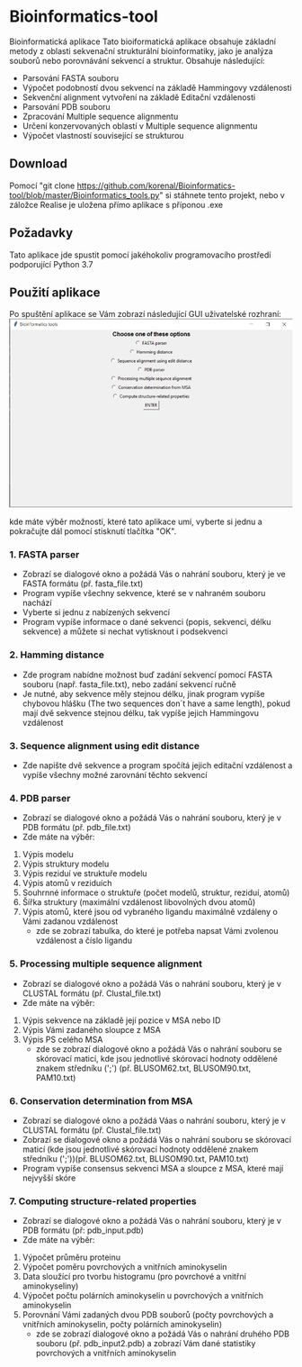 # Bioinformatics-tool
Bioinformatická aplikace
Tato bioiformatická aplikace obsahuje základní metody z oblasti sekvenační strukturální bioinformatiky, jako je analýza souborů nebo porovnávání sekvencí a struktur. Obsahuje následující: 

* Parsování FASTA souboru
* Výpočet podobností dvou sekvencí na základě Hammingovy vzdálenosti
* Sekvenční alignment vytvoření na základě Editační vzdálenosti
* Parsování PDB souboru
* Zpracování Multiple sequence alignmentu
* Určení konzervovaných oblastí v Multiple sequence alignmentu
* Výpočet vlastností související se strukturou

## Download
Pomocí "git clone https://github.com/korenal/Bioinformatics-tool/blob/master/Bioinformatics_tools.py" si stáhnete tento projekt, nebo v záložce Realise je uložena přímo aplikace s příponou .exe

## Požadavky
Tato aplikace jde spustit pomocí jakéhokoliv programovacího prostředí podporující Python 3.7

## Použití aplikace
Po spuštění aplikace se Vám zobrazí následující GUI uživatelské rozhraní:
![Uživatelské rozhraní](https://github.com/korenal/Bioinformatics-tool/blob/master/Bioinformatics_tool_user.png)

kde máte výběr možností, které tato aplikace umí, vyberte si jednu a pokračujte dál pomocí stisknutí tlačítka "OK".

### 1. FASTA parser
* Zobrazí se dialogové okno a požádá Vás o nahrání souboru, který je ve FASTA formátu (př. fasta_file.txt)
* Program vypíše všechny sekvence, které se v nahraném souboru nachází
* Vyberte si jednu z nabízených sekvencí
* Program vypíše informace o dané sekvenci (popis, sekvenci, délku sekvence) a můžete si nechat vytisknout i podsekvenci

### 2. Hamming distance
* Zde program nabídne možnost buď zadání sekvencí pomocí FASTA souboru (např. fasta_file.txt), nebo zadání sekvencí ručně
* Je nutné, aby sekvence měly stejnou délku, jinak program vypíše chybovou hlášku (The two sequences don´t have a same length), pokud mají dvě sekvence stejnou délku, tak vypíše jejich Hammingovu vzdálenost

### 3. Sequence alignment using edit distance
* Zde napište dvě sekvence a program spočítá jejich editační vzdálenost a vypíše všechny možné zarovnání těchto sekvencí

### 4. PDB parser
* Zobrazí se dialogové okno a požádá Vás o nahrání souboru, který je v PDB formátu (př. pdb_file.txt)
* Zde máte na výběr:
1. Výpis modelu
1. Výpis struktury modelu
1. Výpis reziduí ve struktuře modelu
1. Výpis atomů v reziduích
1. Souhrnné informace o struktuře (počet modelů, struktur, reziduí, atomů)
1. Šířka struktury (maximální vzdálenost libovolných dvou atomů)
1. Výpis atomů, které jsou od vybraného ligandu maximálně vzdáleny o Vámi zadanou vzdálenost
    - zde se zobrazí tabulka, do které je potřeba napsat Vámi zvolenou vzdálenost a číslo ligandu

### 5. Processing multiple sequence alignment
* Zobrazí se dialogové okno a požádá Vás o nahrání souboru, který je v CLUSTAL formátu (př. Clustal_file.txt)
* Zde máte na výběr:
1. Výpis sekvence na základě její pozice v MSA nebo ID
1. Výpis Vámi zadaného sloupce z MSA
1. Výpis PS celého MSA
    - zde se zobrazí dialogové okno a požádá Vás o nahrání souboru se skórovací maticí, kde jsou jednotlivé skórovací hodnoty oddělené znakem středníku (';') (př. BLUSOM62.txt, BLUSOM90.txt, PAM10.txt)

### 6. Conservation determination from MSA
* Zobrazí se dialogové okno a požádá Váas o nahrání souboru, který je v CLUSTAL formátu (př. Clustal_file.txt)
* Zobrazí se dialogové okno a požádá Vás o nahrání souboru se skórovací maticí (kde jsou jednotlivé skórovací hodnoty oddělené znakem středníku (';'))(př. BLUSOM62.txt, BLUSOM90.txt, PAM10.txt)  
* Program vypíše consensus sekvenci MSA a sloupce z MSA, které mají nejvyšší skóre

### 7. Computing structure-related properties
* Zobrazí se dialogové okno a požádá Vás o nahrání souboru, který je v PDB formátu (př: pdb_input.pdb)
* Zde máte na výběr:
1. Výpočet průměru proteinu
1. Výpočet poměru povrchových a vnitřních aminokyselin
1. Data sloužící pro tvorbu histogramu (pro povrchové a vnitřní aminokyseliny)
1. Výpočet počtu polárních aminokyselin u povrchových a vnitřních aminokyselin
1. Porovnání Vámi zadaných dvou PDB souborů (počty povrchových a vnitřních aminokyselin, počty polárních aminokyselin)
    - zde se zobrazí dialogové okno a požádá Vás o nahrání druhého PDB souboru (př. pdb_input2.pdb) a zobrazí Vám dané statistiky povrchových a vnitřních aminokyselin

